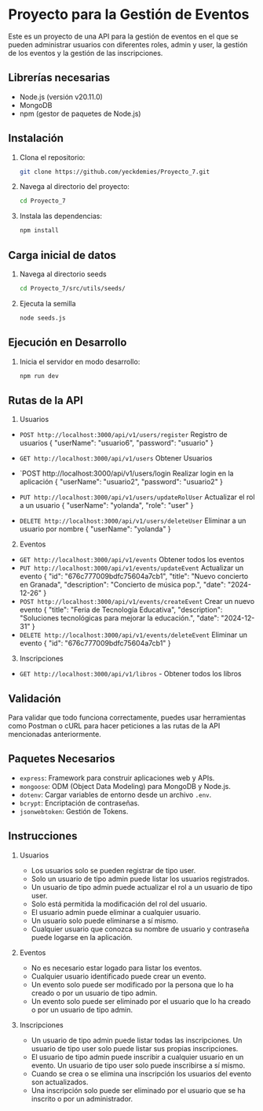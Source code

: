# Proyecto para la Gestión de Eventos
Este es un proyecto de una API para la gestión de eventos en el que se pueden administrar usuarios con diferentes roles, admin y user, la gestión de los eventos y la gestión de las inscripciones.

## Librerías necesarias
- Node.js (versión v20.11.0)
- MongoDB
- npm (gestor de paquetes de Node.js)

## Instalación
1. Clona el repositorio:
    ```sh
    git clone https://github.com/yeckdemies/Proyecto_7.git
    ```
2. Navega al directorio del proyecto:
    ```sh
    cd Proyecto_7
    ```
3. Instala las dependencias:
    ```sh
    npm install
    ```

## Carga inicial de datos
1. Navega al directorio seeds
    ```sh
    cd Proyecto_7/src/utils/seeds/
    ```
2. Ejecuta la semilla
    ```sh
    node seeds.js
    ```
## Ejecución en Desarrollo
1. Inicia el servidor en modo desarrollo:
    ```sh
    npm run dev
    ```
    
## Rutas de la API
1. Usuarios
- `POST http://localhost:3000/api/v1/users/register`
Registro de usuarios
{
    "userName": "usuario6",
    "password": "usuario"
}
- `GET http://localhost:3000/api/v1/users`
Obtener Usuarios
- `POST http://localhost:3000/api/v1/users/login
Realizar login en la aplicación
{
    "userName": "usuario2",
    "password": "usuario2"
}
- `PUT http://localhost:3000/api/v1/users/updateRolUser`
Actualizar el rol a un usuario
{
    "userName": "yolanda",
    "role": "user"
}

- `DELETE http://localhost:3000/api/v1/users/deleteUser`
Eliminar a un usuario por nombre
{
    "userName": "yolanda"
}
2. Eventos
- `GET http://localhost:3000/api/v1/events`
Obtener todos los eventos
- `PUT http://localhost:3000/api/v1/events/updateEvent`
Actualizar un evento
{
    "id": "676c777009bdfc75604a7cb1",
    "title": "Nuevo concierto en Granada",
    "description": "Concierto de música pop.",
    "date": "2024-12-26"
}
- `POST http://localhost:3000/api/v1/events/createEvent`
Crear un nuevo evento
 {
    "title": "Feria de Tecnología Educativa",
    "description": "Soluciones tecnológicas para mejorar la educación.",
    "date": "2024-12-31"
  }
- `DELETE http://localhost:3000/api/v1/events/deleteEvent`
Eliminar un evento
{
    "id": "676c777009bdfc75604a7cb1"
}

3. Inscripciones
- `GET http://localhost:3000/api/v1/libros` - Obtener todos los libros


## Validación
Para validar que todo funciona correctamente, puedes usar herramientas como Postman o cURL para hacer peticiones a las rutas de la API mencionadas anteriormente.

## Paquetes Necesarios
- `express`: Framework para construir aplicaciones web y APIs.
- `mongoose`: ODM (Object Data Modeling) para MongoDB y Node.js.
- `dotenv`: Cargar variables de entorno desde un archivo `.env`.
- `bcrypt`: Encriptación de contraseñas.
- `jsonwebtoken`: Gestión de Tokens.

## Instrucciones
1. Usuarios
    - Los usuarios solo se pueden registrar de tipo user.
    - Solo un usuario de tipo admin puede listar los usuarios registrados. 
    - Un usuario de tipo admin puede actualizar el rol a un usuario de tipo user.
    - Solo está permitida la modificación del rol del usuario.
    - El usuario admin puede eliminar a cualquier usuario.
    - Un usuario solo puede eliminarse a sí mismo.
    - Cualquier usuario que conozca su nombre de usuario y contraseña puede logarse en la aplicación.

2. Eventos
    - No es necesario estar logado para listar los eventos.
    - Cualquier usuario identificado puede crear un evento.
    - Un evento solo puede ser modificado por la persona que lo ha creado o por un usuario de tipo admin.
    - Un evento solo puede ser eliminado por el usuario que lo ha creado o por un usuario de tipo admin.
    
3. Inscripciones
    - Un usuario de tipo admin puede listar todas las inscripciones. Un usuario de tipo user solo puede listar sus propias inscripciones.
    - El usuario de tipo admin puede inscribir a cualquier usuario en un evento. Un usuario de tipo user solo puede inscribirse a sí mismo. 
    - Cuando se crea o se elimina una inscripción los usuarios del evento son actualizados. 
    - Una inscripción solo puede ser eliminado por el usuario que se ha inscrito o por un administrador. 
